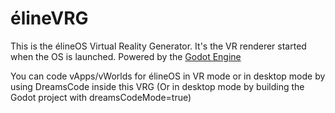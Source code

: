 # élineVRG

This is the élineOS Virtual Reality Generator. It's the VR renderer started when the OS is launched.
Powered by the [Godot Engine](https://github.com/godotengine/godot)

You can code vApps/vWorlds for élineOS in VR mode or in desktop mode by using DreamsCode inside this VRG (Or in desktop mode by building the Godot project with dreamsCodeMode=true)
